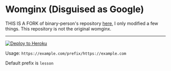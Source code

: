 # Womginx (Disguised as Google)

THIS IS A FORK of binary-person's repository [here](https://github.com/binary-person/womginx), I only modified a few things. This repository is not the original womginx.

***

[![Deploy to Heroku](https://www.herokucdn.com/deploy/button.svg)](https://heroku.com/deploy?template=https://github.com/BinBashBanana/womginx)

Usage: `https://example.com/prefix/https://example.com`

Default prefix is `lesson`